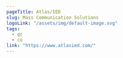 ```yaml
---
pageTitle: Atlas/IED
slug: Mass Communication Solutions
logoLink: "/assets/img/default-image.svg"
tags:
  - gc
  - co
link: "https://www.atlasied.com/"
---
```

